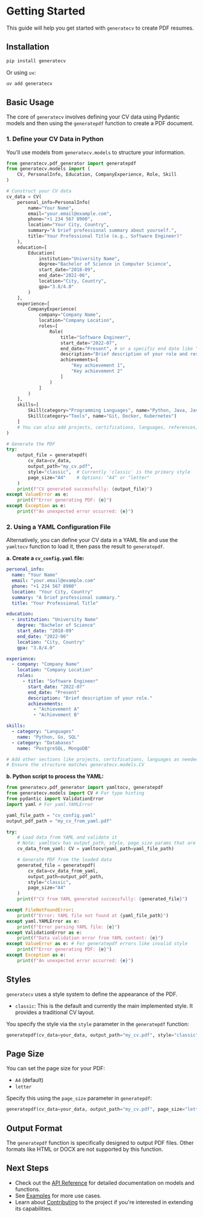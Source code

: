 # Getting Started

This guide will help you get started with `generatecv` to create PDF resumes.

## Installation

```bash
pip install generatecv
```

Or using `uv`:

```bash
uv add generatecv
```

## Basic Usage

The core of `generatecv` involves defining your CV data using Pydantic models and then using the `generatepdf` function to create a PDF document.

### 1. Define your CV Data in Python

You'll use models from `generatecv.models` to structure your information.

```python
from generatecv.pdf_generator import generatepdf
from generatecv.models import (
    CV, PersonalInfo, Education, CompanyExperience, Role, Skill
)

# Construct your CV data
cv_data = CV(
    personal_info=PersonalInfo(
        name="Your Name",
        email="your.email@example.com",
        phone="+1 234 567 8900",
        location="Your City, Country",
        summary="A brief professional summary about yourself.",
        title="Your Professional Title (e.g., Software Engineer)"
    ),
    education=[
        Education(
            institution="University Name",
            degree="Bachelor of Science in Computer Science",
            start_date="2018-09",
            end_date="2022-06",
            location="City, Country",
            gpa="3.8/4.0"
        )
    ],
    experience=[
        CompanyExperience(
            company="Company Name",
            location="Company Location",
            roles=[
                Role(
                    title="Software Engineer",
                    start_date="2022-07",
                    end_date="Present", # or a specific end date like "2023-12"
                    description="Brief description of your role and responsibilities.",
                    achievements=[
                        "Key achievement 1",
                        "Key achievement 2"
                    ]
                )
            ]
        )
    ],
    skills=[
        Skill(category="Programming Languages", name="Python, Java, JavaScript"),
        Skill(category="Tools", name="Git, Docker, Kubernetes")
    ]
    # You can also add projects, certifications, languages, references, etc.
)

# Generate the PDF
try:
    output_file = generatepdf(
        cv_data=cv_data,
        output_path="my_cv.pdf",
        style="classic",  # Currently 'classic' is the primary style
        page_size="A4"    # Options: "A4" or "letter"
    )
    print(f"CV generated successfully: {output_file}")
except ValueError as e:
    print(f"Error generating PDF: {e}")
except Exception as e:
    print(f"An unexpected error occurred: {e}")

```

### 2. Using a YAML Configuration File

Alternatively, you can define your CV data in a YAML file and use the `yamltocv` function to load it, then pass the result to `generatepdf`.

**a. Create a `cv_config.yaml` file:**

```yaml
personal_info:
  name: "Your Name"
  email: "your.email@example.com"
  phone: "+1 234 567 8900"
  location: "Your City, Country"
  summary: "A brief professional summary."
  title: "Your Professional Title"

education:
  - institution: "University Name"
    degree: "Bachelor of Science"
    start_date: "2018-09"
    end_date: "2022-06"
    location: "City, Country"
    gpa: "3.8/4.0"

experience:
  - company: "Company Name"
    location: "Company Location"
    roles:
      - title: "Software Engineer"
        start_date: "2022-07"
        end_date: "Present"
        description: "Brief description of your role."
        achievements:
          - "Achievement A"
          - "Achievement B"

skills:
  - category: "Languages"
    name: "Python, Go, SQL"
  - category: "Databases"
    name: "PostgreSQL, MongoDB"

# Add other sections like projects, certifications, languages as needed
# Ensure the structure matches generatecv.models.CV
```

**b. Python script to process the YAML:**

```python
from generatecv.pdf_generator import yamltocv, generatepdf
from generatecv.models import CV # For type hinting
from pydantic import ValidationError
import yaml # For yaml.YAMLError

yaml_file_path = "cv_config.yaml"
output_pdf_path = "my_cv_from_yaml.pdf"

try:
    # Load data from YAML and validate it
    # Note: yamltocv has output_path, style, page_size params that are not used by it.
    cv_data_from_yaml: CV = yamltocv(yaml_path=yaml_file_path)

    # Generate PDF from the loaded data
    generated_file = generatepdf(
        cv_data=cv_data_from_yaml,
        output_path=output_pdf_path,
        style="classic",
        page_size="A4"
    )
    print(f"CV from YAML generated successfully: {generated_file}")

except FileNotFoundError:
    print(f"Error: YAML file not found at {yaml_file_path}")
except yaml.YAMLError as e:
    print(f"Error parsing YAML file: {e}")
except ValidationError as e:
    print(f"Data validation error from YAML content: {e}")
except ValueError as e: # For generatepdf errors like invalid style
    print(f"Error generating PDF: {e}")
except Exception as e:
    print(f"An unexpected error occurred: {e}")
```

## Styles

`generatecv` uses a style system to define the appearance of the PDF.
- `classic`: This is the default and currently the main implemented style. It provides a traditional CV layout.

You specify the style via the `style` parameter in the `generatepdf` function:
```python
generatepdf(cv_data=your_data, output_path="my_cv.pdf", style="classic")
```

## Page Size

You can set the page size for your PDF:
- `A4` (default)
- `letter`

Specify this using the `page_size` parameter in `generatepdf`:
```python
generatepdf(cv_data=your_data, output_path="my_cv.pdf", page_size="letter")
```

## Output Format

The `generatepdf` function is specifically designed to output PDF files. Other formats like HTML or DOCX are not supported by this function.

## Next Steps

- Check out the [API Reference](api/index.md) for detailed documentation on models and functions.
- See [Examples](examples.md) for more use cases.
- Learn about [Contributing](contributing.md) to the project if you're interested in extending its capabilities.